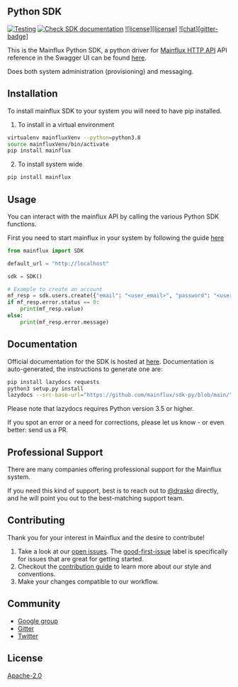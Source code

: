 ## Python SDK

[![Testing](https://github.com/mainflux/sdk-py/actions/workflows/python-testing.yml/badge.svg?branch=main)](https://github.com/mainflux/sdk-py/actions/workflows/python-testing.yml)
[![Check SDK documentation](https://github.com/mainflux/sdk-py/actions/workflows/docs.yml/badge.svg?branch=main)](https://github.com/mainflux/sdk-py/actions/workflows/docs.yml)
[![license][license]](LICENSE)
[![chat][gitter-badge]](https://gitter.im/mainflux/mainflux?utm_source=badge&utm_medium=badge&utm_campaign=pr-badge&utm_content=badge)

This is the Mainflux Python SDK, a python driver for [Mainflux HTTP API](https://docs.mainflux.io/api/) API reference in the Swagger UI can be found [here](https://api.mainflux.io/).

Does both system administration (provisioning) and messaging.

## Installation

To install mainflux SDK to your system you will need to have pip installed.

1. To install in a virtual environment

```sh
virtualenv mainfluxVenv --python=python3.8
source mainfluxVenv/bin/activate
pip install mainflux
```

2. To install system wide

```sh
pip install mainflux
```

## Usage

You can interact with the mainflux API by calling the various Python SDK functions.

First you need to start mainflux in your system by following the guide [here](https://github.com/mainflux/mainflux#usage)

```python
from mainflux import SDK

default_url = "http://localhost"

sdk = SDK()

# Example to create an account
mf_resp = sdk.users.create({"email": "<user_email>", "password": "<user_password>"})
if mf_resp.error.status == 0:
    print(mf_resp.value)
else:
    print(mf_resp.error.message)
```

## Documentation

Official documentation for the SDK is hosted at [here](https://github.com/mainflux/sdk-py/tree/main/docs/README.md). Documentation is auto-generated, the instructions to generate one are:

```sh
pip install lazydocs requests
python3 setup.py install
lazydocs --src-base-url="https://github.com/mainflux/sdk-py/blob/main/" --overview-file="README.md" lib
```

Please note that lazydocs requires Python version 3.5 or higher.

If you spot an error or a need for corrections, please let us know - or even better: send us a PR.

## Professional Support

There are many companies offering professional support for the Mainflux system.

If you need this kind of support, best is to reach out to [@drasko](https://github.com/drasko) directly, and he will point you out to the best-matching support team.

## Contributing

Thank you for your interest in Mainflux and the desire to contribute!

1. Take a look at our [open issues](https://github.com/mainflux/sdk-py/issues). The [good-first-issue](https://github.com/mainflux/sdk-py/labels/good-first-issue) label is specifically for issues that are great for getting started.
2. Checkout the [contribution guide](CONTRIBUTING.md) to learn more about our style and conventions.
3. Make your changes compatible to our workflow.

## Community

- [Google group](https://groups.google.com/forum/#!forum/mainflux)
- [Gitter](https://gitter.im/mainflux/mainflux?utm_source=badge&utm_medium=badge&utm_campaign=pr-badge&utm_content=badge)
- [Twitter](https://twitter.com/mainflux)

## License

[Apache-2.0](LICENSE)
